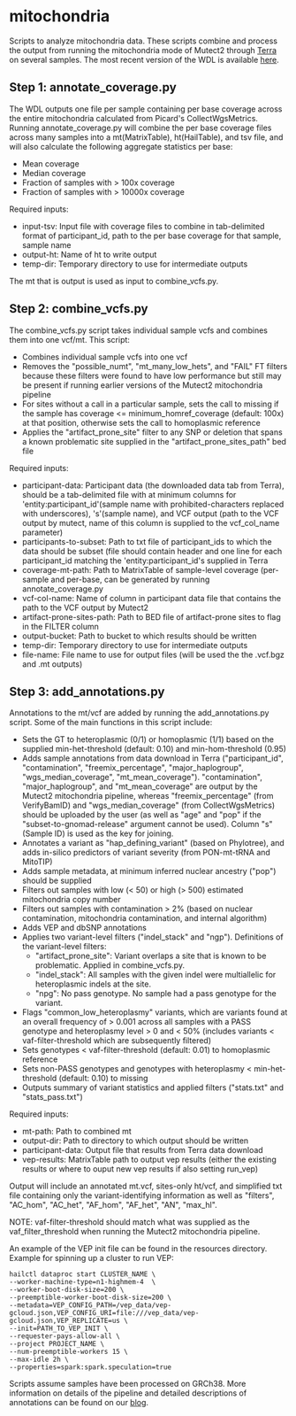 # mitochondria
Scripts to analyze mitochondria data. These scripts combine and process the output from running the mitochondria mode of Mutect2 through [Terra](https://terra.bio/) on several samples. The most recent version of the WDL is available [here](https://github.com/broadinstitute/gatk/blob/master/scripts/mitochondria_m2_wdl/MitochondriaPipeline.wdl).

## Step 1: annotate_coverage.py

The WDL outputs one file per sample containing per base coverage across the entire mitochondria calculated from Picard's CollectWgsMetrics. Running annotate_coverage.py will combine the per base coverage files across many samples into a mt(MatrixTable), ht(HailTable), and tsv file, and will also calculate the following aggregate statistics per base:
* Mean coverage
* Median coverage
* Fraction of samples with > 100x coverage
* Fraction of samples with > 10000x coverage

Required inputs:
* input-tsv: Input file with coverage files to combine in tab-delimited format of participant_id, path to the per base coverage for that sample, sample name
* output-ht: Name of ht to write output
* temp-dir: Temporary directory to use for intermediate outputs


The mt that is output is used as input to combine_vcfs.py.

## Step 2: combine_vcfs.py

The combine_vcfs.py script takes individual sample vcfs and combines them into one vcf/mt. This script:

* Combines individual sample vcfs into one vcf
* Removes the "possible_numt", "mt_many_low_hets", and "FAIL" FT filters because these filters were found to have low performance but still may be present if running earlier versions of the Mutect2 mitochondria pipeline
* For sites without a call in a particular sample, sets the call to missing if the sample has coverage <= minimum_homref_coverage (default: 100x) at that position, otherwise sets the call to homoplasmic reference
* Applies the "artifact_prone_site" filter to any SNP or deletion that spans a known problematic site supplied in the "artifact_prone_sites_path" bed file

Required inputs:
* participant-data: Participant data (the downloaded data tab from Terra), should be a tab-delimited file with at minimum columns for 'entity:participant_id'(sample name with prohibited-characters replaced with underscores), 's'(sample name), and VCF output (path to the VCF output by mutect, name of this column is supplied to the vcf_col_name parameter)
* participants-to-subset: Path to txt file of participant_ids to which the data should be subset (file should contain header and one line for each participant_id matching the 'entity:participant_id's supplied in Terra
* coverage-mt-path: Path to MatrixTable of sample-level coverage (per-sample and per-base, can be generated by running annotate_coverage.py
* vcf-col-name: Name of column in participant data file that contains the path to the VCF output by Mutect2
* artifact-prone-sites-path: Path to BED file of artifact-prone sites to flag in the FILTER column
* output-bucket: Path to bucket to which results should be written
* temp-dir: Temporary directory to use for intermediate outputs
* file-name: File name to use for output files (will be used the the .vcf.bgz and .mt outputs)

## Step 3: add_annotations.py

Annotations to the mt/vcf are added by running the add_annotations.py script. Some of the main functions in this script include:
* Sets the GT to heteroplasmic (0/1) or homoplasmic (1/1) based on the supplied min-het-threshold (default: 0.10) and min-hom-threshold (0.95)
* Adds sample annotations from data download in Terra ("participant_id", "contamination", "freemix_percentage", "major_haplogroup", "wgs_median_coverage", "mt_mean_coverage"). "contamination", "major_haplogroup", and "mt_mean_coverage" are output by the Mutect2 mitochondria pipeline, whereas "freemix_percentage" (from VerifyBamID) and "wgs_median_coverage" (from CollectWgsMetrics) should be uploaded by the user (as well as "age" and "pop" if the "subset-to-gnomad-release" argument cannot be used). Column "s" (Sample ID) is used as the key for joining.
* Annotates a variant as "hap_defining_variant" (based on Phylotree), and adds in-silico predictors of variant severity (from PON-mt-tRNA and MitoTIP)
* Adds sample metadata, at minimum inferred nuclear ancestry ("pop") should be supplied
* Filters out samples with low (< 50) or high (> 500) estimated mitochondria copy number
* Filters out samples with contamination > 2% (based on nuclear contamination, mitochondria contamination, and internal algorithm)
* Adds VEP and dbSNP annotations
* Applies two variant-level filters ("indel_stack" and "ngp"). Definitions of the variant-level filters:
	* "artifact_prone_site": Variant overlaps a site that is known to be problematic. Applied in combine_vcfs.py.
	* "indel_stack": All samples with the given indel were multiallelic for heteroplasmic indels at the site.
	* "npg": No pass genotype. No sample had a pass genotype for the variant.
* Flags "common_low_heteroplasmy" variants, which are variants found at an overall frequency of > 0.001 across all samples with a PASS genotype and heteroplasmy level > 0 and < 50% (includes variants < vaf-filter-threshold  which are subsequently filtered)
* Sets genotypes < vaf-filter-threshold (default: 0.01) to homoplasmic reference
* Sets non-PASS genotypes and genotypes with heteroplasmy < min-het-threshold (default: 0.10) to missing
* Outputs summary of variant statistics and applied filters ("stats.txt" and "stats_pass.txt")

Required inputs:
* mt-path: Path to combined mt
* output-dir: Path to directory to which output should be written
* participant-data: Output file that results from Terra data download
* vep-results: MatrixTable path to output vep results (either the existing results or where to ouput new vep results if also setting run_vep)

Output will include an annotated mt.vcf, sites-only ht/vcf, and simplified txt file containing only the variant-identifying information as well as "filters", "AC_hom", "AC_het", "AF_hom", "AF_het", "AN", "max_hl".

NOTE: vaf-filter-threshold should match what was supplied as the vaf_filter_threshold when running the Mutect2 mitochondria pipeline.



An example of the VEP init file can be found in the resources directory. Example for spinning up a cluster to run VEP:
```
hailctl dataproc start CLUSTER_NAME \
--worker-machine-type=n1-highmem-4  \
--worker-boot-disk-size=200 \
--preemptible-worker-boot-disk-size=200 \
--metadata=VEP_CONFIG_PATH=/vep_data/vep-gcloud.json,VEP_CONFIG_URI=file:///vep_data/vep-gcloud.json,VEP_REPLICATE=us \
--init=PATH_TO_VEP_INIT \
--requester-pays-allow-all \
--project PROJECT_NAME \
--num-preemptible-workers 15 \
--max-idle 2h \
--properties=spark:spark.speculation=true
```

Scripts assume samples have been processed on GRCh38. More information on details of the pipeline and detailed descriptions of annotations can be found on our [blog](https://gnomad.broadinstitute.org/news/2020-11-gnomad-v3-1-mitochondrial-dna-variants/).
